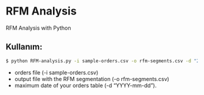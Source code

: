 # RFM Analysis

RFM Analysis with Python

## Kullanım:

```bash
$ python RFM-analysis.py -i sample-orders.csv -o rfm-segments.csv -d "2018-04-01"
```

- orders file (-i sample-orders.csv)
- output file with the RFM segmentation (-o rfm-segments.csv)
- maximum date of your orders table (-d “YYYY-mm-dd”).
